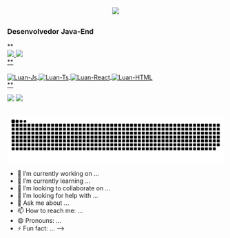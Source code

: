 <h1 align="center">
    <img src="https://readme-typing-svg.herokuapp.com/?font=Righteous&size=35&center=true&vCenter=true&width=500&height=70&duration=4000&lines=Olá!+👋;+Sou+Luan+Feitosa+Fidele!;" />
</h1>
<h3>Desenvolvedor Java-End </h3>
**
<div>
  <a href="https://github.com/denisilvace"> 
<img height="42%" src="https://github-readme-stats.vercel.app/api?username=denisilvace&show_icons=true&theme=dark&include_all_commits=true&count_private=true"/>
  <img height="50%
" src="https://github-readme-stats.vercel.app/api/top-langs/?username=denisilvace&layout=compact&langs_count=16&theme=dark"/>
</div>
**
<div style="display: inline_block"><br>
  <img align="center" alt="Luan-Js" height="30" width="40" src="https://cdn.jsdelivr.net/gh/devicons/devicon@latest/icons/eclipse/eclipse-original.svg">
  <img align="center" alt="Luan-Ts" height="30" width="40" src="https://cdn.jsdelivr.net/gh/devicons/devicon@latest/icons/postgresql/postgresql-original.svg">
  <img align="center" alt="Luan-React" height="30" width="40" src="https://cdn.jsdelivr.net/gh/devicons/devicon@latest/icons/java/java-original-wordmark.svg">
  <img align="center" alt="Luan-HTML" height="30" width="40" src="https://cdn.jsdelivr.net/gh/devicons/devicon@latest/icons/chrome/chrome-original-wordmark.svg">
 
</div>
**
<div>
 
  <a href="https://instagram.com/luan.fidele05" target="_blank"><img src="https://img.shields.io/badge/-Instagram-%23E4405F?style=for-the-badge&logo=instagram&logoColor=white" target="_blank"></a>
  <a href = "luanfeitosa1914@gmail.com"><img src="https://img.shields.io/badge/Gmail-D14836?style=for-the-badge&logo=gmail&logoColor=white" target="_blank"></a>
  </div>

  ##
  
![Snake animation](https://github.com/Luannnn1914/Luannnn1914/blob/output/github-contribution-grid-snake.svg)




- 🔭 I’m currently working on ...
- 🌱 I’m currently learning ...
- 👯 I’m looking to collaborate on ...
- 🤔 I’m looking for help with ...
- 💬 Ask me about ...
- 📫 How to reach me: ...
- 😄 Pronouns: ...
- ⚡ Fun fact: ...
-->
